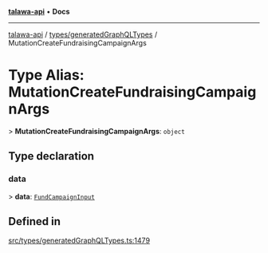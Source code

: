 [**talawa-api**](../../../README.md) • **Docs**

***

[talawa-api](../../../modules.md) / [types/generatedGraphQLTypes](../README.md) / MutationCreateFundraisingCampaignArgs

# Type Alias: MutationCreateFundraisingCampaignArgs

\> **MutationCreateFundraisingCampaignArgs**: `object`

## Type declaration

### data

\> **data**: [`FundCampaignInput`](FundCampaignInput.md)

## Defined in

[src/types/generatedGraphQLTypes.ts:1479](https://github.com/PalisadoesFoundation/talawa-api/blob/f1c816bca43cc03a8c1bd303394e2550a50db017/src/types/generatedGraphQLTypes.ts#L1479)

